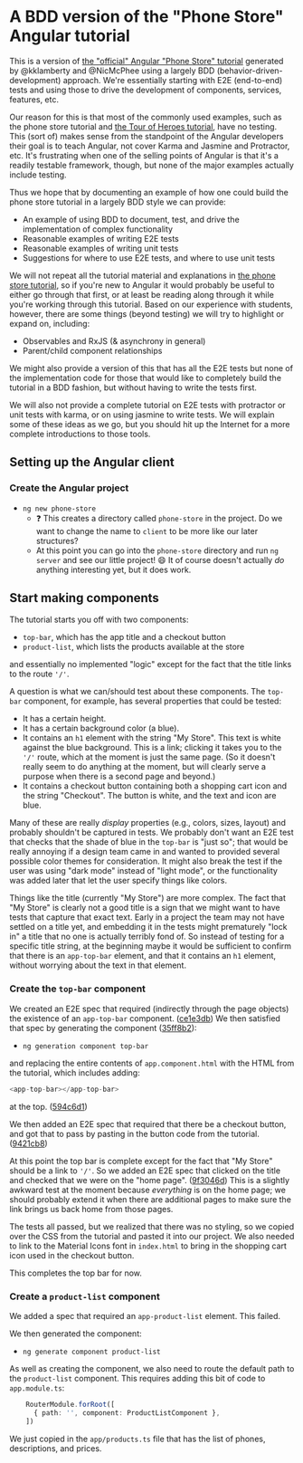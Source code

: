 # A BDD version of the "Phone Store" Angular tutorial

This is a version of [the "official" Angular "Phone Store" tutorial](https://angular.io/start) generated by @kklamberty and @NicMcPhee using a largely BDD (behavior-driven-development) approach. We're essentially starting with E2E (end-to-end) tests and using those to drive the
development of components, services, features, etc.

Our reason for this is that most of the commonly used examples, such as the phone store tutorial and [the Tour of Heroes tutorial](https://angular.io/tutorial), have no testing. This (sort of) makes sense from the standpoint of the Angular developers their goal is to teach Angular, not cover Karma and Jasmine and Protractor, etc. It's frustrating when one of the selling points of Angular is that it's a readily testable framework, though, but none of the major examples actually include testing.

Thus we hope that by documenting an example of how one could build the phone store tutorial in a largely BDD style we can provide:

- An example of using BDD to document, test, and drive the implementation of complex functionality
- Reasonable examples of writing E2E tests
- Reasonable examples of writing unit tests
- Suggestions for where to use E2E tests, and where to use unit tests

We will not repeat all the tutorial material and explanations in [the phone store tutorial](https://angular.io/start), so if you're new to Angular it would probably be useful to either go through that first, or at least be reading along through it while you're working through this tutorial. Based on our experience with students, however, there are some things (beyond testing) we will try to highlight or expand on, including:

- Observables and RxJS (& asynchrony in general)
- Parent/child component relationships

We might also provide a version of this that has all the E2E tests but none of the implementation code for those that would like to completely build the tutorial in a BDD fashion, but without having to write the tests first.

We will also not provide a complete tutorial on E2E tests with protractor or unit tests with karma, or on using jasmine to write tests. We will explain some of these ideas as we go, but you should hit up the Internet for a more complete introductions to those tools.

## Setting up the Angular client

### Create the Angular project

- `ng new phone-store`
  - :question: This creates a directory called `phone-store` in the project. Do we want to change the name to `client` to be more like our later structures?
  - At this point you can go into the `phone-store` directory and run `ng server` and see our little project! :smile: It of course doesn't actually _do_ anything interesting yet, but it does work.

## Start making components

The tutorial starts you off with two components:

- `top-bar`, which has the app title and a checkout button
- `product-list`, which lists the products available at the store

and essentially no implemented "logic" except for the fact that the title links to the route `'/'`.

A question is what we can/should test about these components. The `top-bar` component, for example, has several properties that could be tested:

- It has a certain height.
- It has a certain background color (a blue).
- It contains an `h1` element with the string "My Store". This text is white against the blue background. This is a link; clicking it takes you to the `'/'` route, which at the moment is just the same page. (So it doesn't really seem to do anything at the moment, but will clearly serve a purpose when there is a second page and beyond.)
- It contains a checkout button containing both a shopping cart icon and the string "Checkout". The button is white, and the text and icon are blue.

Many of these are really _display_ properties (e.g., colors, sizes, layout) and probably shouldn't be captured in tests. We probably don't want an E2E test that checks that the shade of blue in the `top-bar` is "just so"; that would be really annoying if a design team came in and wanted to provided several possible color themes for consideration. It might also break the test if the user was using "dark mode" instead of "light mode", or the functionality was added later that let the user specify things like colors.

Things like the title (currently "My Store") are more complex. The fact that "My Store" is clearly not a good title is a sign that we might want to have tests that capture that exact text. Early in a project the team may not have settled on a title yet, and embedding it in the tests might prematurely "lock in" a title that no one is actually terribly fond of. So instead of testing for a specific title string, at the beginning maybe it would be sufficient to confirm that there is an `app-top-bar` element, and that it contains an `h1` element, without worrying about the text in that element.

### Create the `top-bar` component

We created an E2E spec that required (indirectly through the page objects) the existence of an `app-top-bar` component. ([ce1e3db](https://github.com/UMM-CSci-3601/revised-angular-tutorial/pull/1/commits/ce1e3db4d1b4dccd20624b82f90589bcfab92990)) We then satisfied that spec by generating the component ([35ff8b2](https://github.com/UMM-CSci-3601/revised-angular-tutorial/pull/1/commits/35ff8b2dead2b71bf08719429d6e07d4c341d096)):

- `ng generation component top-bar`

and replacing the entire contents of `app.component.html` with the HTML from the tutorial, which includes adding:

```typescript
<app-top-bar></app-top-bar>
```

at the top. ([594c6d1](https://github.com/UMM-CSci-3601/revised-angular-tutorial/pull/1/commits/594c6d1cf3b99311e6e4827a2f4f6076079c094b))

We then added an E2E spec that required that there be a checkout button, and got that to pass by pasting in the button code from the tutorial. ([9421cb8](https://github.com/UMM-CSci-3601/revised-angular-tutorial/pull/1/commits/9421cb8520c834454ea8b64776a10bfb89cdb7b0))

At this point the top bar is complete except for the fact that "My Store" should be a link to `'/'`. So we added an E2E spec that clicked on the title
and checked that we were on the "home page". ([9f3046d](https://github.com/UMM-CSci-3601/revised-angular-tutorial/pull/1/commits/9f3046dacf246745caff5da00a69e42163e2fd12)) This is a slightly awkward test
at the moment because _everything_ is on the home page; we should probably
extend it when there are additional pages to make sure the link brings us
back home from those pages.

The tests all passed, but we realized that there was no styling, so
we copied over the CSS from the tutorial and pasted it into our
project. We also needed to link to the Material Icons font in
`index.html` to bring in the shopping cart icon used in the checkout
button.

This completes the top bar for now.

### Create a `product-list` component

We added a spec that required an `app-product-list` element. This failed.

We then generated the component:

- `ng generate component product-list`

As well as creating the component, we also need to route the default path to the `product-list` component. This requires adding this bit of code to `app.module.ts`:

```typescript
    RouterModule.forRoot([
      { path: '', component: ProductListComponent },
    ])
```

We just copied in the `app/products.ts` file that has the list of phones,
descriptions, and prices.
